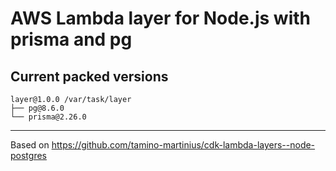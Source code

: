 # AWS Lambda layer for Node.js with prisma and pg

## Current packed versions

```
layer@1.0.0 /var/task/layer
├── pg@8.6.0
└── prisma@2.26.0
```

---

Based on https://github.com/tamino-martinius/cdk-lambda-layers--node-postgres
